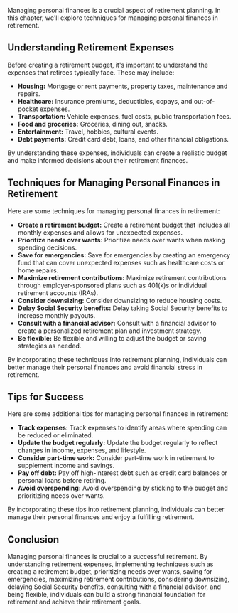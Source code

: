 
Managing personal finances is a crucial aspect of retirement planning. In this chapter, we'll explore techniques for managing personal finances in retirement.

Understanding Retirement Expenses
---------------------------------

Before creating a retirement budget, it's important to understand the expenses that retirees typically face. These may include:

* **Housing:** Mortgage or rent payments, property taxes, maintenance and repairs.
* **Healthcare:** Insurance premiums, deductibles, copays, and out-of-pocket expenses.
* **Transportation:** Vehicle expenses, fuel costs, public transportation fees.
* **Food and groceries:** Groceries, dining out, snacks.
* **Entertainment:** Travel, hobbies, cultural events.
* **Debt payments:** Credit card debt, loans, and other financial obligations.

By understanding these expenses, individuals can create a realistic budget and make informed decisions about their retirement finances.

Techniques for Managing Personal Finances in Retirement
-------------------------------------------------------

Here are some techniques for managing personal finances in retirement:

* **Create a retirement budget:** Create a retirement budget that includes all monthly expenses and allows for unexpected expenses.
* **Prioritize needs over wants:** Prioritize needs over wants when making spending decisions.
* **Save for emergencies:** Save for emergencies by creating an emergency fund that can cover unexpected expenses such as healthcare costs or home repairs.
* **Maximize retirement contributions:** Maximize retirement contributions through employer-sponsored plans such as 401(k)s or individual retirement accounts (IRAs).
* **Consider downsizing:** Consider downsizing to reduce housing costs.
* **Delay Social Security benefits:** Delay taking Social Security benefits to increase monthly payouts.
* **Consult with a financial advisor:** Consult with a financial advisor to create a personalized retirement plan and investment strategy.
* **Be flexible:** Be flexible and willing to adjust the budget or saving strategies as needed.

By incorporating these techniques into retirement planning, individuals can better manage their personal finances and avoid financial stress in retirement.

Tips for Success
----------------

Here are some additional tips for managing personal finances in retirement:

* **Track expenses:** Track expenses to identify areas where spending can be reduced or eliminated.
* **Update the budget regularly:** Update the budget regularly to reflect changes in income, expenses, and lifestyle.
* **Consider part-time work:** Consider part-time work in retirement to supplement income and savings.
* **Pay off debt:** Pay off high-interest debt such as credit card balances or personal loans before retiring.
* **Avoid overspending:** Avoid overspending by sticking to the budget and prioritizing needs over wants.

By incorporating these tips into retirement planning, individuals can better manage their personal finances and enjoy a fulfilling retirement.

Conclusion
----------

Managing personal finances is crucial to a successful retirement. By understanding retirement expenses, implementing techniques such as creating a retirement budget, prioritizing needs over wants, saving for emergencies, maximizing retirement contributions, considering downsizing, delaying Social Security benefits, consulting with a financial advisor, and being flexible, individuals can build a strong financial foundation for retirement and achieve their retirement goals.
